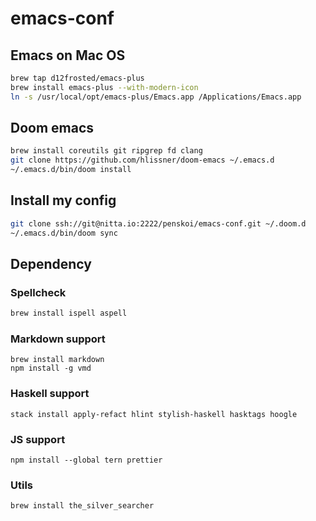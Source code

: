 # emacs-conf

## Emacs on Mac OS
```sh
brew tap d12frosted/emacs-plus
brew install emacs-plus --with-modern-icon
ln -s /usr/local/opt/emacs-plus/Emacs.app /Applications/Emacs.app
```

## Doom emacs
```sh
brew install coreutils git ripgrep fd clang
git clone https://github.com/hlissner/doom-emacs ~/.emacs.d
~/.emacs.d/bin/doom install
```

## Install my config
```sh
git clone ssh://git@nitta.io:2222/penskoi/emacs-conf.git ~/.doom.d
~/.emacs.d/bin/doom sync
```

## Dependency

### Spellcheck

``` sh
brew install ispell aspell
```

### Markdown support
```
brew install markdown
npm install -g vmd
```

### Haskell support
```
stack install apply-refact hlint stylish-haskell hasktags hoogle
```

### JS support
```
npm install --global tern prettier
```

### Utils
```
brew install the_silver_searcher
```

